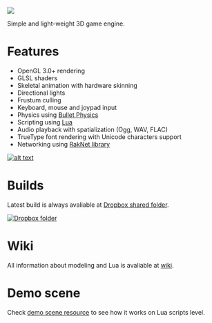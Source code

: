 ![](http://i.imgur.com/x3GSfPD.png)

Simple and light-weight 3D game engine.

# Features
* OpenGL 3.0+ rendering
* GLSL shaders
* Skeletal animation with hardware skinning
* Directional lights
* Frustum culling
* Keyboard, mouse and joypad input
* Physics using [Bullet Physics](https://github.com/bulletphysics/bullet3)
* Scripting using [Lua](https://www.lua.org)
* Audio playback with spatialization (Ogg, WAV, FLAC)
* TrueType font rendering with Unicode characters support
* Networking using [RakNet library](https://github.com/OculusVR/RakNet)

[![alt text](http://i.imgur.com/spFAFnr.png "Youtube playlist")](https://www.youtube.com/watch?v=L2UA3kquDpg&list=PLiEPsxTlqsDnI36XCCsG3jw32j2Gb-JGJ)

# Builds
Latest build is always avaliable at [Dropbox shared folder](https://www.dropbox.com/sh/vowd9qzzy5hosen/AADyDIJJi7bYwbPFZ8rhvolZa?dl=0).

[![Dropbox folder](https://www.dropbox.com/static/images/logo.png)](https://www.dropbox.com/sh/vowd9qzzy5hosen/AADyDIJJi7bYwbPFZ8rhvolZa?dl=0)

# Wiki
All information about modeling and Lua is avaliable at [wiki](https://github.com/SDraw/run-on-coal/wiki).

# Demo scene
Check [demo scene resource](https://github.com/SDraw/roc-app-demo) to see how it works on Lua scripts level.
